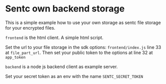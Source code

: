 # Sentc own backend storage

This is a simple example how to use your own storage as sentc file storage for your encrypted files.

`frontend` is the html client. A simple html script.

Set the url to your file storage in the sdk options: `frontend/index.js` line 33 at `file_part_url`.
Then set your public token to the options at line 32 at `app_token`

`backend` is a node js backend client as example server.

Set your secret token as an env with the name `SENTC_SECRET_TOKEN`